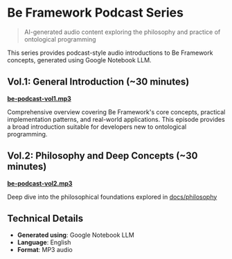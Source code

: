 # Be Framework Podcast Series

> AI-generated audio content exploring the philosophy and practice of ontological programming

This series provides podcast-style audio introductions to Be Framework concepts, generated using Google Notebook LLM.

## Vol.1: General Introduction (~30 minutes)
**[be-podcast-vol1.mp3](be-podcast-vol1.mp3)**

Comprehensive overview covering Be Framework's core concepts, practical implementation patterns, and real-world applications. This episode provides a broad introduction suitable for developers new to ontological programming.

## Vol.2: Philosophy and Deep Concepts (~30 minutes)  
**[be-podcast-vol2.mp3](be-podcast-vol2.mp3)**

Deep dive into the philosophical foundations explored in [docs/philosophy](../docs/philosophy/)

## Technical Details

- **Generated using**: Google Notebook LLM
- **Language**: English
- **Format**: MP3 audio